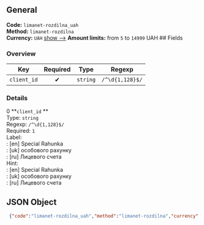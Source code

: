 ## General 
**Code:** `limanet-rozdilna_uah`  
**Method:** `limanet-rozdilna`  
**Currency:** `UAH` [show -->]() 
**Amount limits:** from `5`  to `14999`  UAH ## Fields 
### Overview 
|Key|Required|Type|Regexp| 
|:---:|:---:|:---:|:---:| 
|`client_id` |✔ |`string` |`/^\d{1,128}$/` | 
 
### Details 
0 **`client_id` **  
Type: `string`  
Regexp: `/^\d{1,128}$/`  
Required: `1`  
Label:  
: [en] Special Rahunka  
: [uk] особового рахунку  
: [ru] Лицевого счета  
Hint:  
: [en] Special Rahunka  
: [uk] особового рахунку  
: [ru] Лицевого счета  
## JSON Object 
```json
 {"code":"limanet-rozdilna_uah","method":"limanet-rozdilna","currency":"UAH","fields":[{"key":"client_id","type":"string","label":{"en":"Special Rahunka","uk":"\u043e\u0441\u043e\u0431\u043e\u0432\u043e\u0433\u043e \u0440\u0430\u0445\u0443\u043d\u043a\u0443","ru":"\u041b\u0438\u0446\u0435\u0432\u043e\u0433\u043e \u0441\u0447\u0435\u0442\u0430"},"regexp":"\/^\\d{1,128}$\/","required":true,"position":1,"hint":{"en":"Special Rahunka","uk":"\u043e\u0441\u043e\u0431\u043e\u0432\u043e\u0433\u043e \u0440\u0430\u0445\u0443\u043d\u043a\u0443","ru":"\u041b\u0438\u0446\u0435\u0432\u043e\u0433\u043e \u0441\u0447\u0435\u0442\u0430"},"example":"7371"}],"amount_min":5,"amount_max":14999}```  
